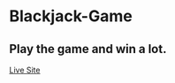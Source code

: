 # Blackjack-Game
## Play the game and win a lot.  
[Live Site](https://cheery-raindrop-62807c.netlify.app/)
